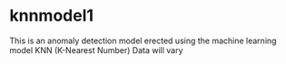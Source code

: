 # knnmodel1
This is an anomaly detection model erected using the machine learning model KNN (K-Nearest Number)
Data will vary